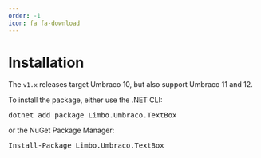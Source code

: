 ```yaml
---
order: -1
icon: fa fa-download
---
```


# Installation

The `v1.x` releases target Umbraco 10, but also support Umbraco 11 and 12.

<div class="installation" version="1">
    To install the package, either use the .NET CLI:
    <pre class="install-dotnet-cli">dotnet add package Limbo.Umbraco.TextBox</pre>
    or the NuGet Package Manager:
    <pre class="install-nuget">Install-Package Limbo.Umbraco.TextBox</pre>
</div>